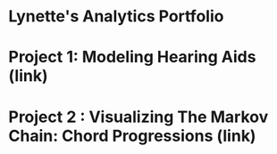 
# Lynette's Analytics Portfolio

# Project 1: Modeling Hearing Aids (link)

# Project 2 : Visualizing The Markov Chain: Chord Progressions (link)
